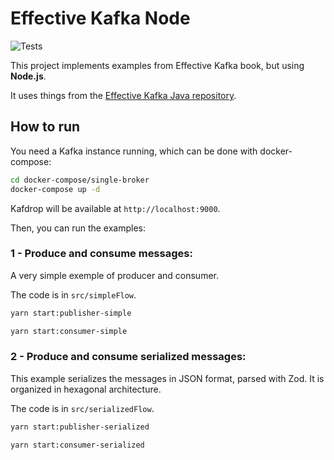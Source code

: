 # Effective Kafka Node

![Tests](https://github.com/mkrtchian/humble-object-pattern/workflows/Tests/badge.svg?branch=main)

This project implements examples from Effective Kafka book, but using **Node.js**.

It uses things from the [Effective Kafka Java repository](https://github.com/ekoutanov/effectivekafka).

## How to run

You need a Kafka instance running, which can be done with docker-compose:

```bash
cd docker-compose/single-broker
docker-compose up -d
```

Kafdrop will be available at `http://localhost:9000`.

Then, you can run the examples:

### 1 - Produce and consume messages:

A very simple exemple of producer and consumer.

The code is in `src/simpleFlow`.

```bash
yarn start:publisher-simple
```

```bash
yarn start:consumer-simple
```

### 2 - Produce and consume serialized messages:

This example serializes the messages in JSON format, parsed with Zod. It is organized in hexagonal architecture.

The code is in `src/serializedFlow`.

```bash
yarn start:publisher-serialized
```

```bash
yarn start:consumer-serialized
```
